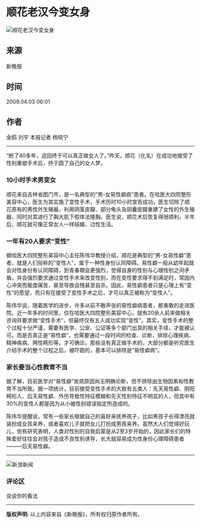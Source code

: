 # 顺花老汉今变女身

![顺花老汉今变女身](//n.sinaimg.cn/sinakd10200/360/w180h180/20221208/3008-870ad33e6e38d1a53154b435062db648.jpg)

## 来源
新晚报

## 时间
2009.04.03 06:01

## 作者
金鸥 刘宇 本报记者 杨晓宁

---

“盼了40多年，这回终于可以真正做女人了。”昨天，顺花（化名）在成功地接受了性别重塑手术后，终于圆了自己的女人梦。

### 10小时手术男变女

顺花来自吉林省图门市，是一名典型的“男-女易性癖病”患者。在哈医大四院整形美容中心，医生为其实施了变性手术，手术历时10小时宣告成功，医生切除了顺花原有的男性外生殖器，利用阴茎皮瓣、部分龟头及阴囊皮瓣重建了女性的外生殖器，同时对其进行了胸大肌下假体法隆胸。医生说，顺花术后恢复得很顺利，半年后，顺花就可像正常女人一样结婚、过性生活。

### 一年有20人要求“变性”

据哈医大四院整形美容中心主任陈伟华教授介绍，顺花是典型的“男-女易性癖”患者，就是人们俗称的“变性人”，属于一种性身份认同障碍。易性癖一般从幼年起就会对性身份有认同障碍，到青春期会更强烈，觉得自身的性别与心理性别之间矛盾，并会强烈要求通过变性手术来改变性别，而在变性要求得不到满足时，常因内心冲突而极度痛苦，甚至导致自残甚至自杀。因此，易性癖患者只是心理上有“变性”的愿望，而只有在接受了变性手术之后，才可以真正被称为“变性人”。

陈伟华说，随着医学的进步，许多从前不敢声张的易性癖病患者，都勇敢的走进医院。近一年多的时间里，仅在哈医大四院整形美容中心，就有20余人前来做相关咨询并要求做“变性手术”，但最终仅有五人成功实现“变性”。其实，变性手术的整个过程十分严谨，需要有医学、公安、公证等多个部门出具的相关手续，才能被认可。而是否真正是“易性癖”，也需要通过一段时间的检查、诊断，排除心理疾病、精神疾病、两性畸形等，才可确诊。那些没有真正做手术的，大部分都是听完医生介绍手术的整个过程之后，被吓跑的，基本可以排除是“易性癖病”。

### 家长要当心性教育不当

据了解，目前医学对“易性癖”发病原因尚无明确论断，但不排除由生物因素和性教育不当所致。据一项统计，目前接受变性手术的大致有五类人：先天易性癖、阴阳畸形人、后天易性癖、外伤导致性特征模糊和先天性别特征不明显的人，但其中有30%的变性人都是因为从小被性别错误指定所造成的。

陈伟华提醒说，常有一些家长根据自己的喜好来抚养孩子，比如男孩子长得漂亮就装扮成女孩来养，或者喜欢儿子就把女儿打扮成男孩来养。虽然大人们觉得好玩儿，但有研究表明，人类对性别的自我启蒙是从2至3岁开始的，因此家长们的特殊爱好往往会对孩子造成不良性别诱导，长大就容易成为性身份心理障碍患者———后天易性癖。

---

![新浪新闻](https://n.sinaimg.cn/default/80905340/20200331/sinalogo.png)

### 评论区
说说你的看法

---

**版权声明**: 以上内容来自《新晚报》，所有权归原作者所有。